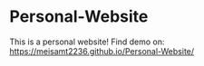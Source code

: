 # Personal-Website
This is a personal website!
Find demo on: https://meisamt2236.github.io/Personal-Website/
